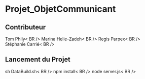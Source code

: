 # Projet_ObjetCommunicant

## Contributeur

Tom Phily< BR />
Marina Helie-Zadeh< BR />
Regis Parpex< BR />
Stéphanie Carrié< BR />

## Lancement du Projet

sh DataBuild.sh< BR />
npm install< BR />
node server.js< BR />